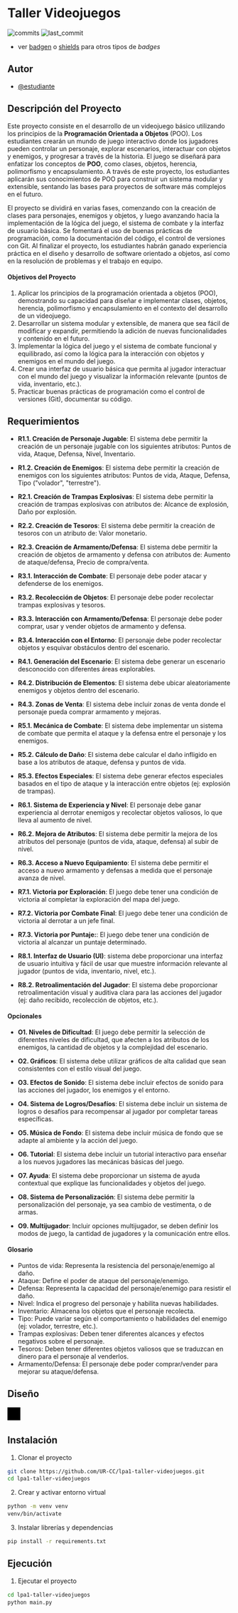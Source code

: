 # Taller Videojuegos

![commits](https://badgen.net/github/commits/UR-CC/lpa1-taller-videojuegos?icon=github) 
![last_commit](https://img.shields.io/github/last-commit/UR-CC/lpa1-taller-videojuegos)

- ver [badgen](https://badgen.net/) o [shields](https://shields.io/) para otros tipos de _badges_

## Autor

- [@estudiante](https://www.github.com/estudiante)

## Descripción del Proyecto

Este proyecto consiste en el desarrollo de un videojuego básico utilizando los principios de la **Programación Orientada a Objetos** (POO). Los estudiantes crearán un mundo de juego interactivo donde los jugadores pueden controlar un personaje, explorar escenarios, interactuar con objetos y enemigos, y progresar a través de la historia. El juego se diseñará para enfatizar los conceptos de **POO**, como clases, objetos, herencia, polimorfismo y encapsulamiento. A través de este proyecto, los estudiantes aplicarán sus conocimientos de POO para construir un sistema modular y extensible, sentando las bases para proyectos de software más complejos en el futuro.

El proyecto se dividirá en varias fases, comenzando con la creación de clases para personajes, enemigos y objetos, y luego avanzando hacia la implementación de la lógica del juego, el sistema de combate y la interfaz de usuario básica. Se fomentará el uso de buenas prácticas de programación, como la documentación del código, el control de versiones con Git. Al finalizar el proyecto, los estudiantes habrán ganado experiencia práctica en el diseño y desarrollo de software orientado a objetos, así como en la resolución de problemas y el trabajo en equipo.

#### Objetivos del Proyecto

1.  Aplicar los principios de la programación orientada a objetos (POO), demostrando su capacidad para diseñar e implementar clases, objetos, herencia, polimorfismo y encapsulamiento en el contexto del desarrollo de un videojuego.
2.  Desarrollar un sistema modular y extensible, de manera que sea fácil de modificar y expandir, permitiendo la adición de nuevas funcionalidades y contenido en el futuro.
3.  Implementar la lógica del juego y el sistema de combate funcional y equilibrado, así como la lógica para la interacción con objetos y enemigos en el mundo del juego.
4.  Crear una interfaz de usuario básica que permita al jugador interactuar con el mundo del juego y visualizar la información relevante (puntos de vida, inventario, etc.).
5.  Practicar buenas prácticas de programación como el control de versiones (Git), documentar su código.

## Requerimientos

* **R1.1. Creación de Personaje Jugable**: El sistema debe permitir la creación de un personaje jugable con los siguientes atributos: Puntos de vida, Ataque, Defensa, Nivel, Inventario.

* **R1.2. Creación de Enemigos**: El sistema debe permitir la creación de enemigos con los siguientes atributos: Puntos de vida, Ataque, Defensa, Tipo ("volador", "terrestre").

* **R2.1. Creación de Trampas Explosivas**: El sistema debe permitir la creación de trampas explosivas con atributos de: Alcance de explosión, Daño por explosión.

* **R2.2. Creación de Tesoros**: El sistema debe permitir la creación de tesoros con un atributo de: Valor monetario.

* **R2.3. Creación de Armamento/Defensa**: El sistema debe permitir la creación de objetos de armamento y defensa con atributos de: Aumento de ataque/defensa, Precio de compra/venta.

* **R3.1. Interacción de Combate**: El personaje debe poder atacar y defenderse de los enemigos.

* **R3.2. Recolección de Objetos**: El personaje debe poder recolectar trampas explosivas y tesoros.

* **R3.3. Interacción con Armamento/Defensa**: El personaje debe poder comprar, usar y vender objetos de armamento y defensa.

* **R3.4. Interacción con el Entorno**: El personaje debe poder recolectar objetos y esquivar obstáculos dentro del escenario.

* **R4.1. Generación del Escenario**: El sistema debe generar un escenario desconocido con diferentes áreas explorables.

* **R4.2. Distribución de Elementos**: El sistema debe ubicar aleatoriamente enemigos y objetos dentro del escenario.

* **R4.3. Zonas de Venta**: El sistema debe incluir zonas de venta donde el personaje pueda comprar armamento y mejoras.

* **R5.1. Mecánica de Combate**: El sistema debe implementar un sistema de combate que permita el ataque y la defensa entre el personaje y los enemigos.

* **R5.2. Cálculo de Daño**: El sistema debe calcular el daño infligido en base a los atributos de ataque, defensa y puntos de vida.

* **R5.3. Efectos Especiales**: El sistema debe generar efectos especiales basados en el tipo de ataque y la interacción entre objetos (ej: explosión de trampas).

* **R6.1. Sistema de Experiencia y Nivel**: El personaje debe ganar experiencia al derrotar enemigos y recolectar objetos valiosos, lo que lleva al aumento de nivel.

* **R6.2. Mejora de Atributos**: El sistema debe permitir la mejora de los atributos del personaje (puntos de vida, ataque, defensa) al subir de nivel.

* **R6.3. Acceso a Nuevo Equipamiento**: El sistema debe permitir el acceso a nuevo armamento y defensas a medida que el personaje avanza de nivel.

* **R7.1. Victoria por Exploración**: El juego debe tener una condición de victoria al completar la exploración del mapa del juego.

* **R7.2. Victoria por Combate Final**: El juego debe tener una condición de victoria al derrotar a un jefe final.

* **R7.3. Victoria por Puntaje:**: El juego debe tener una condición de victoria al alcanzar un puntaje determinado.

* **R8.1. Interfaz de Usuario (UI)**: sistema debe proporcionar una interfaz de usuario intuitiva y fácil de usar que muestre información relevante al jugador (puntos de vida, inventario, nivel, etc.).

* **R8.2. Retroalimentación del Jugador**: El sistema debe proporcionar retroalimentación visual y auditiva clara para las acciones del jugador (ej: daño recibido, recolección de objetos, etc.).

#### Opcionales

* **O1. Niveles de Dificultad**: El juego debe permitir la selección de diferentes niveles de dificultad, que afecten a los atributos de los enemigos, la cantidad de objetos y la complejidad del escenario.

* **O2. Gráficos**: El sistema debe utilizar gráficos de alta calidad que sean consistentes con el estilo visual del juego.

* **O3. Efectos de Sonido**: El sistema debe incluir efectos de sonido para las acciones del jugador, los enemigos y el entorno.

* **O4. Sistema de Logros/Desafíos**: El sistema debe incluir un sistema de logros o desafíos para recompensar al jugador por completar tareas específicas.

* **O5. Música de Fondo**: El sistema debe incluir música de fondo que se adapte al ambiente y la acción del juego.

* **O6. Tutorial**: El sistema debe incluir un tutorial interactivo para enseñar a los nuevos jugadores las mecánicas básicas del juego.

* **O7. Ayuda**: El sistema debe proporcionar un sistema de ayuda contextual que explique las funcionalidades y objetos del juego.

* **O8. Sistema de Personalización**: El sistema debe permitir la personalización del personaje, ya sea cambio de vestimenta, o de armas.

* **O9. Multijugador**: Incluir opciones multijugador, se deben definir los modos de juego, la cantidad de jugadores y la comunicación entre ellos.

#### Glosario

- Puntos de vida: Representa la resistencia del personaje/enemigo al daño.
- Ataque: Define el poder de ataque del personaje/enemigo.
- Defensa: Representa la capacidad del personaje/enemigo para resistir el daño.
- Nivel: Indica el progreso del personaje y habilita nuevas habilidades.
- Inventario: Almacena los objetos que el personaje recolecta.
- Tipo: Puede variar según el comportamiento o habilidades del enemigo (ej: volador, terrestre, etc.).
- Trampas explosivas: Deben tener diferentes alcances y efectos negativos sobre el personaje.
- Tesoros: Deben tener diferentes objetos valiosos que se traduzcan en dinero para el personaje al venderlos.
- Armamento/Defensa: El personaje debe poder comprar/vender para mejorar su ataque/defensa.

## Diseño

![Diagrama de Clases](./docs/diagramas.png)

## Instalación

1. Clonar el proyecto

```bash
git clone https://github.com/UR-CC/lpa1-taller-videojuegos.git
cd lpa1-taller-videojuegos
```

2. Crear y activar entorno virtual

```bash
python -m venv venv
venv/bin/activate
```

3. Instalar librerías y dependencias

```bash
pip install -r requirements.txt
```
    
## Ejecución

1. Ejecutar el proyecto

```bash
cd lpa1-taller-videojuegos
python main.py
```


